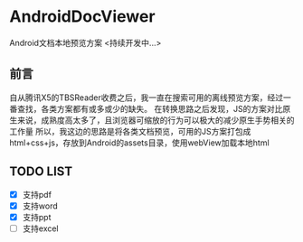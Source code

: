 # AndroidDocViewer
Android文档本地预览方案
<持续开发中...>

## 前言
自从腾讯X5的TBSReader收费之后，我一直在搜索可用的离线预览方案，经过一番查找，各类方案都有或多或少的缺失。
在转换思路之后发现，JS的方案对比原生来说，成熟度高太多了，且浏览器可缩放的行为可以极大的减少原生手势相关的工作量
所以，我这边的思路是将各类文档预览，可用的JS方案打包成html+css+js，存放到Android的assets目录，使用webView加载本地html

## TODO LIST
- [x] 支持pdf
- [x] 支持word
- [x] 支持ppt
- [ ] 支持excel
